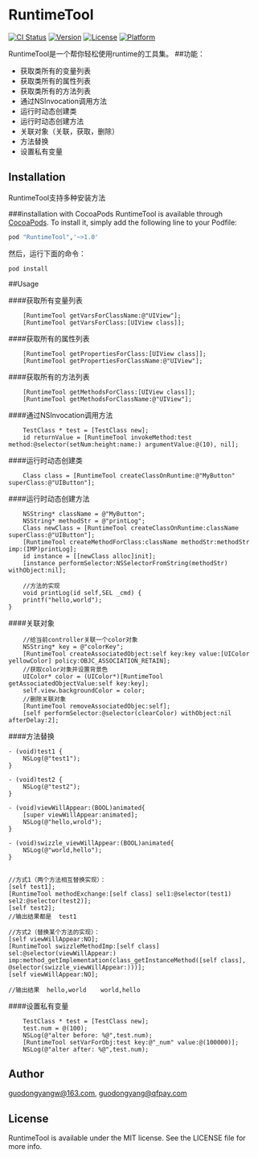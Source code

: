 # RuntimeTool

[![CI Status](http://img.shields.io/travis/guodongyangw@163.com/RuntimeTool.svg?style=flat)](https://travis-ci.org/guodongyangw@163.com/RuntimeTool)
[![Version](https://img.shields.io/cocoapods/v/RuntimeTool.svg?style=flat)](http://cocoapods.org/pods/RuntimeTool)
[![License](https://img.shields.io/cocoapods/l/RuntimeTool.svg?style=flat)](http://cocoapods.org/pods/RuntimeTool)
[![Platform](https://img.shields.io/cocoapods/p/RuntimeTool.svg?style=flat)](http://cocoapods.org/pods/RuntimeTool)

RuntimeTool是一个帮你轻松使用runtime的工具集。
##功能：

* 获取类所有的变量列表
* 获取类所有的属性列表
* 获取类所有的方法列表
* 通过NSInvocation调用方法
* 运行时动态创建类
* 运行时动态创建方法
* 关联对象（关联，获取，删除）
* 方法替换
* 设置私有变量

## Installation
RuntimeTool支持多种安装方法

###installation with CocoaPods
RuntimeTool is available through [CocoaPods](http://cocoapods.org). To install
it, simply add the following line to your Podfile:

```ruby
pod "RuntimeTool",'~>1.0'
```

然后，运行下面的命令：

```
pod install
```


##Usage

####获取所有变量列表

```
    [RuntimeTool getVarsForClassName:@"UIView"];
    [RuntimeTool getVarsForClass:[UIView class]];
```

####获取所有的属性列表

```
    [RuntimeTool getPropertiesForClass:[UIView class]];
    [RuntimeTool getPropertiesForClassName:@"UIView"];
```

####获取所有的方法列表

```
    [RuntimeTool getMethodsForClass:[UIView class]];
    [RuntimeTool getMethodsForClassName:@"UIView"];
```

####通过NSInvocation调用方法

```
    TestClass * test = [TestClass new];
    id returnValue = [RuntimeTool invokeMethod:test method:@selector(setNum:height:name:) argumentValue:@(10), nil];
```

####运行时动态创建类

```
    Class class = [RuntimeTool createClassOnRuntime:@"MyButton" superClass:@"UIButton"];
```

####运行时动态创建方法

```
    NSString* className = @"MyButton";
    NSString* methodStr = @"printLog";
    Class newClass = [RuntimeTool createClassOnRuntime:className superClass:@"UIButton"];
    [RuntimeTool createMethodForClass:className methodStr:methodStr imp:(IMP)printLog];
    id instance = [[newClass alloc]init];
    [instance performSelector:NSSelectorFromString(methodStr) withObject:nil];
    
    //方法的实现
    void printLog(id self,SEL _cmd) {
    printf("hello,world");
}
```

####关联对象

```
    //给当前controller关联一个color对象
    NSString* key = @"colorKey";
    [RuntimeTool createAssociatedObject:self key:key value:[UIColor yellowColor] policy:OBJC_ASSOCIATION_RETAIN];
    //获取color对象并设置背景色
    UIColor* color = (UIColor*)[RuntimeTool getAssociatedObjectValue:self key:key];
    self.view.backgroundColor = color;
    //删除关联对象
    [RuntimeTool removeAssociatedObjec:self];
    [self performSelector:@selector(clearColor) withObject:nil afterDelay:2];
```

####方法替换

```
- (void)test1 {
    NSLog(@"test1");
}

- (void)test2 {
    NSLog(@"test2");
}

- (void)viewWillAppear:(BOOL)animated{
    [super viewWillAppear:animated];
    NSLog(@"hello,wrold");
}

- (void)swizzle_viewWillAppear:(BOOL)animated{
    NSLog(@"world,hello");
}


//方式1（两个方法相互替换实现）：
[self test1];
[RuntimeTool methodExchange:[self class] sel1:@selector(test1) sel2:@selector(test2)];
[self test2];
//输出结果都是  test1

//方式2（替换某个方法的实现）：
[self viewWillAppear:NO];
[RuntimeTool swizzleMethodImp:[self class] sel:@selector(viewWillAppear:) imp:method_getImplementation(class_getInstanceMethod([self class], @selector(swizzle_viewWillAppear:)))];
[self viewWillAppear:NO];

//输出结果  hello,world    world,hello

```

####设置私有变量

```
    TestClass * test = [TestClass new];
    test.num = @(100);
    NSLog(@"alter before: %@",test.num);
    [RuntimeTool setVarForObj:test key:@"_num" value:@(100000)];
    NSLog(@"alter after: %@",test.num);
```

## Author

guodongyangw@163.com, guodongyang@qfpay.com

## License

RuntimeTool is available under the MIT license. See the LICENSE file for more info.


